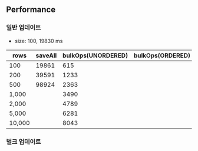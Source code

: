 ## Performance

### 일반 업데이트

* size: 100, 19830 ms

| rows   | saveAll | bulkOps(UNORDERED) | bulkOps(ORDERED) |
|--------|---------|--------------------|------------------|
| 100    | 19861   | 615                |                  |
| 200    | 39591   | 1233               |                  |
| 500    | 98924   | 2363               |                  |
| 1,000  |         | 3490               |                  |
| 2,000  |         | 4789               |                  |
| 5,000  |         | 6281               |                  |
| 10,000 |         | 8043               |                  |

### 벌크 업데이트

